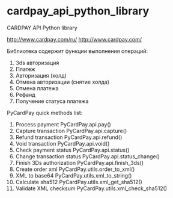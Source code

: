 cardpay_api_python_library
==========================

CARDPAY API Python library

http://www.cardpay.com/ru/
http://www.cardpay.com/

Библиотека содержит функции выполнения операций:

1. Зds авторизация
2. Платеж
3. Авторизация (холд)
4. Отмена авторизации (снятие холда)
5. Отмена платежа
6. Рефанд
7. Получение статуса платежа

PyCardPay quick methods list:

1. Process payment PyCardPay.api.pay()
2. Capture transaction PyCardPay.api.capture()
3. Refund transaction PyCardPay.api.refund()
4. Void transaction PyCardPay.api.void()
5. Check payment status PyCardPay.api.status()
6. Change transaction status PyCardPay.api.status_change()
7. Finish 3Ds authorization PyCardPay.api.finish_3ds()
8. Create order xml PyCardPay.utils.order_to_xml()
9. XML to base64 PyCardPay.utils.xml_to_string()
10. Calculate sha512 PyCardPay.utils.xml_get_sha512()
11. Validate XML checksum PyCardPay.utils.xml_check_sha512()
